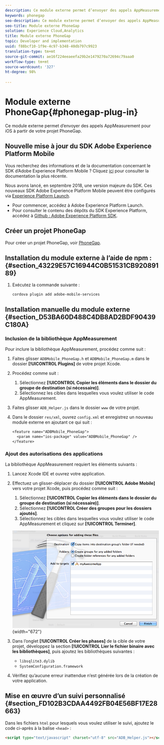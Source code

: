 ```yaml
---
description: Ce module externe permet d’envoyer des appels AppMeasurement pour iOS à partir de votre projet PhoneGap.
keywords: phonegap
seo-description: Ce module externe permet d’envoyer des appels AppMeasurement pour iOS à partir de votre projet PhoneGap.
seo-title: Module externe PhoneGap
solution: Experience Cloud,Analytics
title: Module externe PhoneGap
topic: Developer and implementation
uuid: f88bcf10-1f9e-4c97-b348-40db797c9923
translation-type: tm+mt
source-git-commit: ae16f224eeaeefa29b2e1479270a72694c79aaa0
workflow-type: tm+mt
source-wordcount: '327'
ht-degree: 98%

---
```



# Module externe PhoneGap{#phonegap-plug-in}

Ce module externe permet d’envoyer des appels AppMeasurement pour iOS à partir de votre projet PhoneGap.

## Nouvelle mise à jour du SDK Adobe Experience Platform Mobile

Vous recherchez des informations et de la documentation concernant le SDK d’Adobe Experience Platform Mobile ? Cliquez [ici](https://aep-sdks.gitbook.io/docs/) pour consulter la documentation la plus récente.

Nous avons lancé, en septembre 2018, une version majeure du SDK. Ces nouveaux SDK Adobe Experience Platform Mobile peuvent être configurés via [Experience Platform Launch](https://www.adobe.com/fr/experience-platform/launch.html).

* Pour commencer, accédez à Adobe Experience Platform Launch.
* Pour consulter le contenu des dépôts du SDK Experience Platform, accédez à [Github : Adobe Experience Platform SDK](https://github.com/Adobe-Marketing-Cloud/acp-sdks).


## Créer un projet PhoneGap

Pour créer un projet PhoneGap, voir [PhoneGap](https://helpx.adobe.com/fr/experience-manager/6-4/mobile/using/phonegap.html).

## Installation du module externe à l’aide de npm : {#section_43229E57C16944C0B51531CB92089189}

1. Exécutez la commande suivante :

   ```
   cordova plugin add adobe-mobile-services
   ```

## Installation manuelle du module externe {#section_D53BA60D488C4DB8AD2BDF90439C180A}

### Inclusion de la bibliothèque AppMeasurement

Pour inclure la bibliothèque AppMeasurement, procédez comme suit :

1. Faites glisser `ADBMobile_PhoneGap.h` et `ADBMobile_PhoneGap.m` dans le dossier **[!UICONTROL Plugins]** de votre projet Xcode.
1. Procédez comme suit :

   1. Sélectionnez **[!UICONTROL Copier les éléments dans le dossier du groupe de destination (si nécessaire)]**.
   1. Sélectionnez les cibles dans lesquelles vous voulez utiliser le code AppMeasurement.

1. Faites glisser `ADB_Helper.js` dans le dossier `www` de votre projet.
1. Dans le dossier `res/xml`, ouvrez `config.xml` et enregistrez un nouveau module externe en ajoutant ce qui suit :

   ```
   <feature name="ADBMobile_PhoneGap"> 
     <param name="ios-package" value="ADBMobile_PhoneGap" /> 
   </feature>
   ```

### Ajout des autorisations des applications

La bibliothèque AppMeasurement requiert les éléments suivants :

1. Lancez Xcode IDE et ouvrez votre application.
1. Effectuez un glisser-déplacer du dossier **[!UICONTROL Adobe Mobile]** vers votre projet Xcode, puis procédez comme suit :

   1. Sélectionnez **[!UICONTROL Copier les éléments dans le dossier du groupe de destination (si nécessaire)]**.
   1. Sélectionnez **[!UICONTROL Créer des groupes pour les dossiers ajoutés]**.
   1. Sélectionnez les cibles dans lesquelles vous voulez utiliser le code AppMeasurement et cliquez sur **[!UICONTROL Terminer]**.

   ![](assets/xcode-settings.png){width=&quot;672&quot;}

1. Dans l’onglet **[!UICONTROL Créer les phases]** de la cible de votre projet, développez la section **[!UICONTROL Lier le fichier binaire avec les bibliothèques]**, puis ajoutez les bibliothèques suivantes :

   * `libsqlite3.dylib`
   * `SystemConfiguration.framework`

1. Vérifiez qu’aucune erreur inattendue n’est générée lors de la création de votre application.

## Mise en œuvre d’un suivi personnalisé {#section_FD102B3CDAA4492FB04E56BF17E28663}

Dans les fichiers `html` pour lesquels vous voulez utiliser le suivi, ajoutez le code ci-après à la balise `<head>` :

```html
<script type="text/javascript" charset="utf-8" src="ADB_Helper.js"></script>
```


